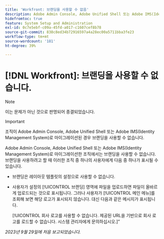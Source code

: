 ```yaml
---
title: 'Workfront: 브랜딩을 사용할 수 없음'
description: Adobe Admin Console, Adobe Unified Shell 또는 Adobe IMS(Identity Management System)로 마이그레이션한 조직에서는 브랜딩을 사용할 수 없습니다.
hidefromtoc: true
feature: System Setup and Administration
exl-id: 0c7e5ebf-c09a-45fd-a017-c1607cef8b78
source-git-commit: 838c8ed34b72916597a4a28ec00a5711bba3fe23
workflow-type: tm+mt
source-wordcount: '181'
ht-degree: 39%

---
```


# [!DNL Workfront]: 브랜딩을 사용할 수 없습니다.

>[!NOTE]
>
>이는 문제가 아닌 것으로 판명되어 종결되었습니다.

>[!IMPORTANT]
>
>조직이 Adobe Admin Console, Adobe Unified Shell 또는 Adobe IMS(Identity Management System)로 마이그레이션된 경우 브랜딩을 사용할 수 없습니다.

Adobe Admin Console, Adobe Unified Shell 또는 Adobe IMS(Identity Management System)로 마이그레이션한 조직에서는 브랜딩을 사용할 수 없습니다. 브랜딩을 사용하려고 할 때 이러한 조직 중 하나의 사용자에게 다음 중 하나가 표시될 수 있습니다.

* 브랜딩은 레이아웃 템플릿의 설정으로 사용할 수 없습니다.
* 사용자가 설정의 [!UICONTROL 브랜딩] 영역에 파일을 업로드하면 파일이 올바르게 업로드되는 것으로 표시됩니다. 그러나 사용자가 [!UICONTROL 메인 메뉴]를 조회해 보면 해당 로고가 표시되지 않습니다. 대신 다음과 같은 메시지가 표시됩니다.

  [!UICONTROL 회사 로고를 사용할 수 없습니다. 제공된 URL을 기반으로 회사 로고를 로드할 수 없습니다. 시스템 관리자에게 문의하십시오.]”

_2023년 9월 29일에 처음 보고되었습니다._
